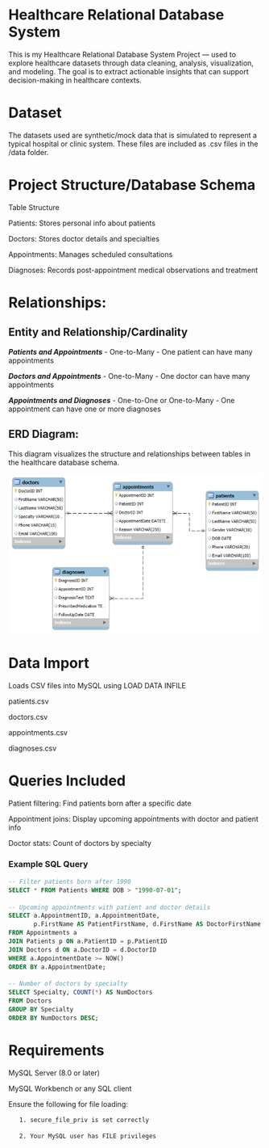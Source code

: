 # Healthcare Relational Database System

This is my Healthcare Relational Database System Project —  used to explore healthcare datasets through data cleaning, analysis, visualization, and modeling. The goal is to extract actionable insights that can support decision-making in healthcare contexts.


# Dataset


The datasets used are synthetic/mock data that is simulated to represent a typical hospital or clinic system.  These files are included as .csv files in the /data folder.


# Project Structure/Database Schema

Table Structure

Patients: Stores personal info about patients

Doctors: Stores doctor details and specialties

Appointments: Manages scheduled consultations

Diagnoses: Records post-appointment medical observations and treatment


# Relationships:

Entity and Relationship/Cardinality
-----------------------------------
***Patients and Appointments*** - One-to-Many - One patient can have many appointments

***Doctors and Appointments*** - One-to-Many - One doctor can have many appointments

***Appointments and Diagnoses*** - One-to-One or One-to-Many - One appointment can have one or more diagnoses

ERD Diagram:
--------------

This diagram visualizes the structure and relationships between tables in the healthcare database schema.

![ER Diagram](./assets/HealthcareDBS_ERD.png)


# Data Import
Loads CSV files into MySQL using LOAD DATA INFILE

patients.csv

doctors.csv

appointments.csv

diagnoses.csv


# Queries Included
Patient filtering: Find patients born after a specific date

Appointment joins: Display upcoming appointments with doctor and patient info

Doctor stats: Count of doctors by specialty

### Example SQL Query
```sql
-- Filter patients born after 1990
SELECT * FROM Patients WHERE DOB > "1990-07-01";

-- Upcoming appointments with patient and doctor details
SELECT a.AppointmentID, a.AppointmentDate, 
       p.FirstName AS PatientFirstName, d.FirstName AS DoctorFirstName
FROM Appointments a
JOIN Patients p ON a.PatientID = p.PatientID
JOIN Doctors d ON a.DoctorID = d.DoctorID
WHERE a.AppointmentDate >= NOW()
ORDER BY a.AppointmentDate;

-- Number of doctors by specialty
SELECT Specialty, COUNT(*) AS NumDoctors
FROM Doctors
GROUP BY Specialty
ORDER BY NumDoctors DESC;
```

# Requirements

MySQL Server (8.0 or later)

MySQL Workbench or any SQL client

Ensure the following for file loading:

       1. secure_file_priv is set correctly

       2. Your MySQL user has FILE privileges

